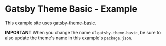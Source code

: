 # Gatsby Theme Basic - Example

This example site uses [gatsby-theme-basic](../gatsby-theme-basic/README.md).

**IMPORTANT**
When you change the name of `gatsby-theme-basic`, be sure to also update the theme's name in this example's `package.json`.
